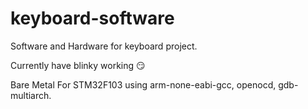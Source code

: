 # keyboard-software
Software and Hardware for keyboard project.

Currently have blinky working 😏

Bare Metal For STM32F103 using arm-none-eabi-gcc, openocd, gdb-multiarch.



